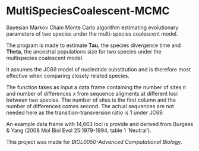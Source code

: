# MultiSpeciesCoalescent-MCMC
Bayesian Markov Chain Monte Carlo algorithm estimating evolutionary parameters of two species under the multi-species coalescent model. 

The program is made to estimate __Tau__, the species divergence time and __Theta__, the ancestral populations size for two species under the multispecies coalescent model. 

It assumes the JC69 model of nucleotide substitution and is therefore most effective when comparing closely related species.

The function takes as input a data frame containing the number of sites n and number of differences x from sequence aligments at different loci between two species. The number of sites is the first column and the number of differences comes second. The actual sequences are not needed here as the transition-transversion ratio is 1 under JC69. 

An example data frame with 14,663 loci is provide and derived from Burgess & Yang (2008 Mol Biol Evol 25:1979-1994, table 1 ‘Neutral’).

This project was made for _BIOL0050-Advanced Computational Biology_. 
